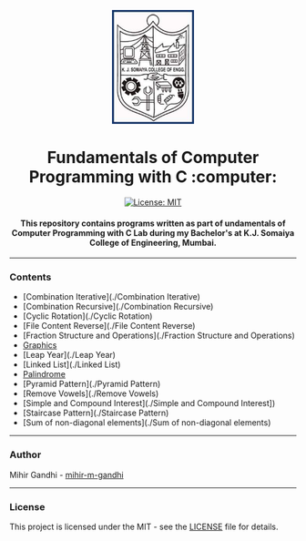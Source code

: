 <p align="center">
 <img height=200px src="./kjsce.jpg" alt="KJSCE">
</p>

<h1 align="center">Fundamentals of Computer Programming with C  :computer: </h1>

<div align="center">

[![License: MIT](https://img.shields.io/badge/License-MIT-green.svg)](https://opensource.org/licenses/MIT)

<h4> This repository contains programs written as part of <strong>undamentals of Computer Programming with C Lab</strong> during my Bachelor's at K.J. Somaiya College of Engineering, Mumbai.</h4>

</div>

------------------------------------------

### Contents

* [Combination Iterative](./Combination Iterative)
* [Combination Recursive](./Combination Recursive)
* [Cyclic Rotation](./Cyclic Rotation)
* [File Content Reverse](./File Content Reverse)
* [Fraction Structure and Operations](./Fraction Structure and Operations)
* [Graphics](./Graphics)
* [Leap Year](./Leap Year)
* [Linked List](./Linked List)
* [Palindrome](./Palindrome)
* [Pyramid Pattern](./Pyramid Pattern)
* [Remove Vowels](./Remove Vowels)
* [Simple and Compound Interest](./Simple and Compound Interest])
* [Staircase Pattern](./Staircase Pattern)
* [Sum of non-diagonal elements](./Sum of non-diagonal elements)

------------------------------------------
### Author
Mihir Gandhi - [mihir-m-gandhi](https://github.com/mihir-m-gandhi)

------------------------------------------
### License
This project is licensed under the MIT - see the [LICENSE](./LICENSE) file for details.

